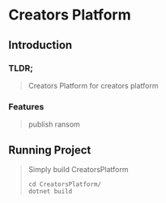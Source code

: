 # Creators Platform

## Introduction
### TLDR;
>Creators Platform for creators platform

### Features
>publish
>ransom

## Running Project

>Simply build CreatorsPlatform
>```
>cd CreatorsPlatform/
>dotnet build
>```
